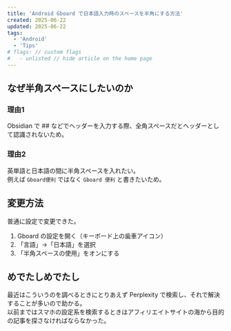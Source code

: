 ```yaml
---
title: 'Android Gboard で日本語入力時のスペースを半角にする方法'
created: 2025-06-22
updated: 2025-06-22
tags:
  - 'Android'
  - 'Tips'
# flags: // custom flags
#   - unlisted // hide article on the home page
---
```


## なぜ半角スペースにしたいのか  

### 理由1  

Obsidian で ## などでヘッダーを入力する際、全角スペースだとヘッダーとして認識されないため。  

### 理由2  

英単語と日本語の間に半角スペースを入れたい。  
例えば `Gboard便利` ではなく `Gboard 便利` と書きたいため。  

## 変更方法  

普通に設定で変更できた。  

1. Gboard の設定を開く（キーボード上の歯車アイコン）  
2. 「言語」→「日本語」を選択  
3. 「半角スペースの使用」をオンにする  

## めでたしめでたし  

最近はこういうのを調べるときにとりあえず Perplexity で検索し、それで解決することが多いので助かる。  
以前まではスマホの設定系を検索するときはアフィリエイトサイトの海から目的の記事を探さなければならなかった。  
